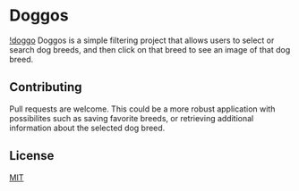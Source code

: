 # Doggos
[!doggo](img/doggo.png)
Doggos is a simple filtering project that allows users to select or search dog breeds, and then click on that breed to see an image of that dog breed.




## Contributing

Pull requests are welcome. This could be a more robust application with possibilites such as saving favorite breeds, or retrieving additional information about the selected dog breed.


## License

[MIT](https://choosealicense.com/licenses/mit/)
